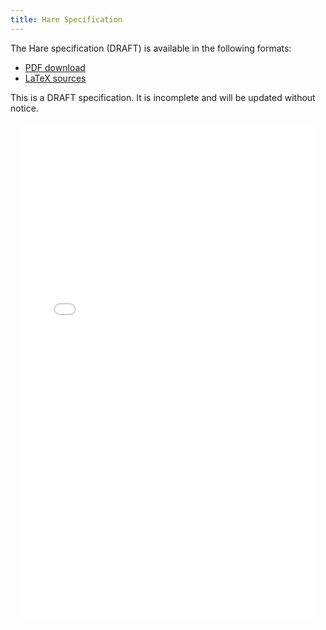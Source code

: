 ```yaml
---
title: Hare Specification
---
```


The Hare specification (DRAFT) is available in the following formats:

- [PDF download](/specification.pdf)
- [LaTeX sources](https://git.sr.ht/~sircmpwn/hare-specification)

This is a DRAFT specification. It is incomplete and will be updated without
notice.

<iframe src="/web/viewer.html?file=/specification.pdf"
    width="800px" height="800px" style="border: none;"></iframe>

<style>
iframe {
    margin-left: -25rem;
    width: calc(100% + 50rem);
}

@media(max-width: calc(1200px)) {
    iframe {
      width: calc(100% - 2rem);
      margin-left: 1rem;
    }
}
</style>
